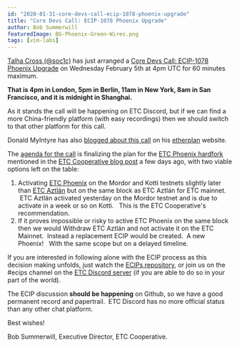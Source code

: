 ```yaml
---
id: "2020-01-31-core-devs-call-ecip-1078-phoenix-upgrade"
title: "Core Devs Call: ECIP-1078 Phoenix Upgrade"
author: Bob Summerwill
featuredImage: BG-Phoenix-Green-Wires.png
tags: [vim-labs]
---
```


[Talha Cross (@soc1c)](https://github.com/soc1c) has just arranged a
[Core Devs Call: ECIP-1078 Phoenix Upgrade](https://github.com/ethereumclassic/ECIPs/issues/284) on Wednesday
February 5th at 4pm UTC for 60 minutes maximum.

**That is 4pm in London, 5pm in Berlin, 11am in New York, 8am in San Francisco, and it is midnight in Shanghai.**

As it stands the call will be happening on ETC Discord, but if we can find a more China-friendly platform (with easy recordings) then we should switch to that other platform for this call.

Donald MyIntyre has also [blogged about this call](https://etherplan.com/2020/01/31/ethereum-classic-developer-call-about-the-next-aztlan-phoenix-upgrade-feb-5-2019/9796/) on his
[etherplan](https://etherplan.com/) website.

The [agenda for the call](https://github.com/ethereumclassic/ECIPs/issues/284) is finalizing the plan for the
[ETC Phoenix hardfork](https://ecips.ethereumclassic.org/ECIPs/ecip-1078) mentioned in the
[ETC Cooperative blog post](https://etccooperative.org/etc-phoenix-hardfork/) a few days ago, with two
viable options left on the table:

1. Activating [ETC Phoenix](https://ecips.ethereumclassic.org/ECIPs/ecip-1078) on the Mordor and Kotti testnets slightly later than [ETC Aztlán](https://ecips.ethereumclassic.org/ECIPs/ecip-1061) but on the same block as ETC Aztlán for ETC mainnet.   ETC Aztlán activated yesterday on the Mordor testnet and is due to activate in a week or so on Kotti.   This is the ETC Cooperative's recommendation.
2. If it proves impossible or risky to active ETC Phoenix on the same block then we would Withdraw ETC Aztlán and not activate it on the ETC Mainnet.  Instead a replacement ECIP would be created.  A new Phoenix!   With the same scope but on a delayed timeline.

If you are interested in following alone with the ECIP process as this decision making unfolds, just watch the [ECIPs repository](https://github.com/ethereumclassic/ECIPs), or join us on the #ecips channel on the
[ETC Discord server](https://discord.gg/HgBa9b4) (if you are able to do so in your part of the world).

The ECIP discussion **should be happening** on Github, so we have a good permanent record and papertrail.  ETC Discord has no more official status than any other chat platform.

Best wishes!

Bob Summerwill, Executive Director, ETC Cooperative.